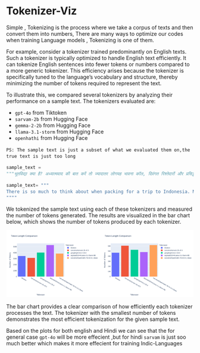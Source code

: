 # Tokenizer-Viz 

Simple , Tokenizing is the process where we take a corpus of texts and then convert them into numbers, There are many ways to optimize our codes when training Language models , Tokenizing is one of them.

For example, consider a tokenizer trained predominantly on English texts. Such a tokenizer is typically optimized to handle English text efficiently. It can tokenize English sentences into fewer tokens or numbers compared to a more generic tokenizer. This efficiency arises because the tokenizer is specifically tuned to the language’s vocabulary and structure, thereby minimizing the number of tokens required to represent the text.

To illustrate this, we compared several tokenizers by analyzing their performance on a sample text. The tokenizers evaluated are:

- `gpt-4o` from Tiktoken
- `sarvam-2b` from Hugging Face
- `gemma-2-2b` from Hugging Face
- `llama-3.1-storm` from Hugging Face
- `openhathi` from Hugging Face

`PS: The sample text is just a subset of what we evaluated them on,the true text is just too long`
```python 
sample_text = 
"""भूतविद्या क्या है? अध्यात्मवाद की बात करें तो ज्यादातर लोगयह भावना कॉल, दिवंगत रिश्तेदारों और प्रसिद्ध लोगों के साथ संचार प्रस्तुत करता है जिन्हें रहस्यमय फिल्मों में देखा गया है। इस लेख में हम यह जानने की कोशिश करेंगे कि वास्तव में आध्यात्मिकता क्या है, इसकी उत्पत्ति कहां और कब हुई, भविष्य में इसका विकास कैसे हुआ। "अध्यात्मवाद" शब्द लैटिन स्पिरिटस से बना था, जिसका अर्थ है "आत्मा, आत्मा," और इसका अर्थ है धार्मिक और दार्शनिक सिद्धांत। एक शिक्षण के रूप में आध्यात्मिकताः यह क्या है? अध्यात्मवाद की रहस्यमय शिक्षाओं का सार हो सकता हैइस धारणा के रूप में सूत्रबद्ध करें कि किसी व्यक्ति का आध्यात्मिक अंग शरीर की शारीरिक मृत्यु के बाद भी अपना अस्तित्व बनाए रखता है। इसके अलावा, यह एक नियम के रूप में, एक मध्यस्थ के माध्यम से रहने वाले के साथ संवाद करने में सक्षम है। इस सिद्धांत के अनुयायियों का दावा है कि आत्माएं प्राकृतिक घटनाओं और संपूर्ण भौतिक सार को नियंत्रित करती हैं। बुरी आत्माओं की सहायता से किए जाने वाले जादू के टोटकों को जादू टोना कहा जाता है। बाइबल और, तदनुसार, चर्च स्पष्ट रूप से आध्यात्मिकता के सभी रूपों की निंदा करता है। """
```


```python
sample_text= """
There is so much to think about when packing for a trip to Indonesia. More so for an extended trip. Surfers might not carry as much stuff as a kiteboarder, but a surfer planning on a more extended surf trip is going to need to pack carefully. There is a golden rule when packing for a surf trip or any trip whatsoever – 'half the clothing and twice the money.'Outerknown boardshort made from 100% Australian Merino wool.Threads.You're going into boardshorts territory, so that cuts out a whole list of clothing you're not going to need. There is no need for jeans, no jackets, no tracksuits and no socks. It makes a big difference if you eliminate all of those except for maybe a pair of socks or two, especially for flying, and one or two long shirts or thin jackets for late evenings on the beach.For most of your trip, you'll be living in boardshorts and tee shirts, so you do need a couple of pairs of boardies and a pile of tees. A couple of wife-beaters 
""""
```

We tokenized the sample text using each of these tokenizers and measured the number of tokens generated. The results are visualized in the bar chart below, which shows the number of tokens produced by each tokenizer.


<div style="display: flex; justify-content: space-between;">
  <div style="flex: 1; text-align: left;">
    <img src="images/plot_bar.png" alt="Tokenization Comparison" width="600"/>
  </div>
  <div style="flex: 1; text-align: right;">
    <img src="images/plot_english_bar.png" alt="Tokenization Comparison" width="600"/>
  </div>
</div>


The bar chart provides a clear comparison of how efficiently each tokenizer processes the text. The tokenizer with the smallest number of tokens demonstrates the most efficient tokenization for the given sample text.

Based on the plots for both english and Hindi we can see that the for general case `gpt-4o` will be more effecient ,but for hindi `sarvam` is just soo much better which makes it more effecient for training Indic-Languages 
